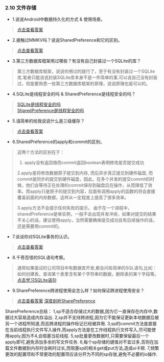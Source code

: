 ### 2.10 文件存储

- 1.说说Android中数据持久化的方式 & 使用场景。

> [点击查看答案](https://www.cnblogs.com/plokmju/p/Android_Storage.html)

- 2.接触过MMKV吗？说说SharedPreference和它的区别。

> [点击查看答案](https://www.jianshu.com/p/92bcb77f8eca)

- 3.第三方数据库框架用过哪些？有没有自己封装过一个SQLite的库？

> 第三方数据库框架，说说你用过的就行了，至于有没有封装过一个SQLite库,笔者只能说说封装SQLite库本身不是一件简单的事,可以说自己没有封装过，但是要熟悉一些第三方数据库框架的原理，说说原理也是可以的。

- 4.SQLite是线程安全的吗 & SharedPreference是线程安全的吗？

> [SQLite是线程安全的吗](https://blog.csdn.net/u011342466/article/details/79740086)  
> [SharedPreference是线程安全的吗](https://www.cnblogs.com/mingfeng002/p/5970221.html)

- 5.请简单的给我说说什么是三级缓存？

> [点击查看答案](https://www.cnblogs.com/huangjie123/p/6130665.html)

- 6.SharedPreference的apply和commit的区别。

>这两个方法的区别在于：
>1. apply没有返回值而commit返回boolean表明修改是否提交成功
>
>2.apply是将修改数据原子提交到内存, 而后异步真正提交到硬件磁盘, 而commit是同步的提交到硬件磁盘，因此，在多个并发的提交commit的时候，他们会等待正在处理的commit保存到磁盘后在操作，从而降低了效率。而apply只是原子的提交到内容，后面有调用apply的函数的将会直接覆盖前面的内存数据，这样从一定程度上提高了很多效率。
>
>3.apply方法不会提示任何失败的提示。
由于在一个进程中，sharedPreference是单实例，一般不会出现并发冲突，如果对提交的结果不关心的话，建议使用apply，当然需要确保提交成功且有后续操作的话，还是需要用commit的。

- 7.谈谈你对SQLite事务的认识。

> [点击查看答案](http://www.runoob.com/sqlite/sqlite-transaction.html)

- 8.千奇百怪的SQL语句考察。

> 通常如果面试的公司项目中有数据库开发,都会问些简单的SQL语句,比如：如何创建表，查询某个表里含有某个字符串的数据，删除表的某个字段等。
> [点击学习SQLite语句](http://www.runoob.com/sqlite/sqlite-syntax.html)

- 9.SharePreference跨进程使用会怎么样？如何保证跨进程使用安全？

> [点击查看答案](http://www.cnblogs.com/mzhou/p/3941008.html)
> [深度剖析SharePreference](http://www.cnblogs.com/wenjianes/p/10114394.html)

SharePreference总结：
1,sp不适合存储过大的数据,因为它一直保存在内存中,数据过大容易造成内存溢出.
2,sp并不支持跨进程,因为它不能保证更新本地数据后被另一个进程所知道,而且跨进程的操作标记已经被弃用.
3,sp的commit方法是直接在当前线程执行文件写入操作,而apply方法是在工作线程执行文件写入,尽可能使用apply,因为不4,会阻塞当前线程.
5,sp批量更改数据时,只需要保留最后一个apply即可,避免添加多余的写文件任务.
6,每个sp存储的键值对不宜过多,否则在加载文件数据到内存时会耗时过长,而阻塞sp的相关get或put方法,造成ui卡顿.
7,频繁更改的配置项和不常更改的配置项应该分开为不同的sp存放,避免不必要的io操作.